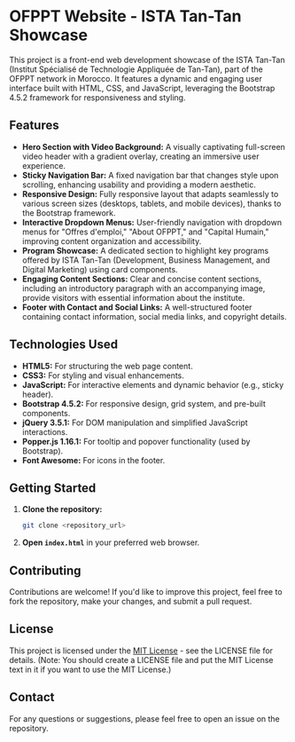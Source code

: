 # OFPPT Website - ISTA Tan-Tan Showcase

This project is a front-end web development showcase of the ISTA Tan-Tan (Institut Spécialisé de Technologie Appliquée de Tan-Tan), part of the OFPPT network in Morocco. It features a dynamic and engaging user interface built with HTML, CSS, and JavaScript, leveraging the Bootstrap 4.5.2 framework for responsiveness and styling.

## Features

-   **Hero Section with Video Background:** A visually captivating full-screen video header with a gradient overlay, creating an immersive user experience.
-   **Sticky Navigation Bar:** A fixed navigation bar that changes style upon scrolling, enhancing usability and providing a modern aesthetic.
-   **Responsive Design:** Fully responsive layout that adapts seamlessly to various screen sizes (desktops, tablets, and mobile devices), thanks to the Bootstrap framework.
-   **Interactive Dropdown Menus:** User-friendly navigation with dropdown menus for "Offres d'emploi," "About OFPPT," and "Capital Humain," improving content organization and accessibility.
-   **Program Showcase:** A dedicated section to highlight key programs offered by ISTA Tan-Tan (Development, Business Management, and Digital Marketing) using card components.
-   **Engaging Content Sections:** Clear and concise content sections, including an introductory paragraph with an accompanying image, provide visitors with essential information about the institute.
-   **Footer with Contact and Social Links:** A well-structured footer containing contact information, social media links, and copyright details.

## Technologies Used

-   **HTML5:** For structuring the web page content.
-   **CSS3:** For styling and visual enhancements.
-   **JavaScript:** For interactive elements and dynamic behavior (e.g., sticky header).
-   **Bootstrap 4.5.2:** For responsive design, grid system, and pre-built components.
-   **jQuery 3.5.1:** For DOM manipulation and simplified JavaScript interactions.
-   **Popper.js 1.16.1:** For tooltip and popover functionality (used by Bootstrap).
-   **Font Awesome:** For icons in the footer.

## Getting Started

1. **Clone the repository:**
    ```bash
    git clone <repository_url>
    ```
2. **Open `index.html`** in your preferred web browser.

## Contributing

Contributions are welcome! If you'd like to improve this project, feel free to fork the repository, make your changes, and submit a pull request.

## License

This project is licensed under the [MIT License](LICENSE) - see the LICENSE file for details. (Note: You should create a LICENSE file and put the MIT License text in it if you want to use the MIT License.)

## Contact

For any questions or suggestions, please feel free to open an issue on the repository.
